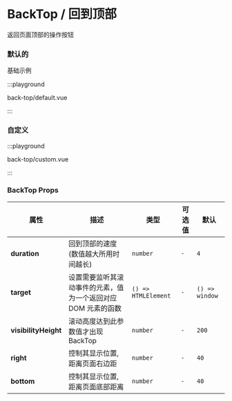 # BackTop / 回到顶部

返回页面顶部的操作按钮

### 默认的

基础示例

:::playground

back-top/default.vue

:::

### 自定义

:::playground

back-top/custom.vue

:::

### BackTop Props

| 属性                 | 描述                                                          | 类型                | 可选值 | 默认           |
| -------------------- | ------------------------------------------------------------- | ------------------- | ------ | -------------- |
| **duration**         | 回到顶部的速度(数值越大所用时间越长)                          | `number`            | `-`    | `4`            |
| **target**           | 设置需要监听其滚动事件的元素，值为一个返回对应 DOM 元素的函数 | `() => HTMLElement` | `-`    | `() => window` |
| **visibilityHeight** | 滚动高度达到此参数值才出现 BackTop                            | `number`            | `-`    | `200`          |
| **right**            | 控制其显示位置, 距离页面右边距                                | `number`            | `-`    | `40`           |
| **bottom**           | 控制其显示位置, 距离页面底部距离                              | `number`            | `-`    | `40`           |
